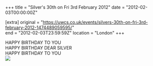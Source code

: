 +++
title = "Silver's 30th on Fri 3rd February 2012"
date = "2012-02-03T00:00:00Z"

[extra]
original = "https://uwcs.co.uk/events/silvers-30th-on-fri-3rd-february-2012-1474489059595/"    
end = "2012-02-03T23:59:59Z"
location = "London"
+++

HAPPY BIRTHDAY TO YOU  
HAPPY BIRTHDAY DEAR SILVER  
HAPPY BIRTHDAY TO YOU  
![](http://mustaqila.li/crap/choochoosilver.png)


